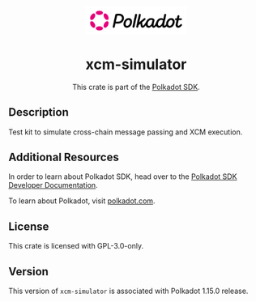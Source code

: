 <div align="center">

<img src="https://raw.githubusercontent.com/paritytech/polkadot-sdk/master/docs/images/Polkadot_Logo_Horizontal_Pink_BlackOnWhite.png" alt="Polkadot logo" width="200">

# xcm-simulator

This crate is part of the [Polkadot SDK](https://github.com/paritytech/polkadot-sdk/).

</div>

## Description

Test kit to simulate cross-chain message passing and XCM execution.

## Additional Resources

In order to learn about Polkadot SDK, head over to the [Polkadot SDK Developer Documentation](https://paritytech.github.io/polkadot-sdk/master/polkadot_sdk_docs/index.html).

To learn about Polkadot, visit [polkadot.com](https://polkadot.com/).

## License

This crate is licensed with GPL-3.0-only.

## Version

This version of `xcm-simulator` is associated with Polkadot 1.15.0 release.
